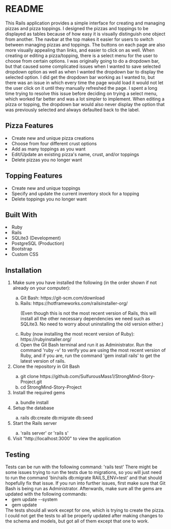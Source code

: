 # README

This Rails application provides a simple interface for creating and managing pizzas and pizza toppings. I designed the pizzas and toppings to be displayed as tables because of how easy it is visually distinguish one object from another. The navbar at the top makes it easier for users to switch between managing pizzas and toppings. The buttons on each page are also more visually appealing than links, and easier to click on as well. When creating or editing a pizza/topping, there is a select menu for the user to choose from certain options. I was originally going to do a dropdown bar, but that caused some complicated issues when I wanted to save selected dropdown option as well as when I wanted the dropdown bar to display the selected option. I did get the dropdown bar working as I wanted to, but there was an issue in which every time the page would load it would not let the user click on it until they manually refreshed the page. I spent a long time trying to resolve this issue before deciding on trying a select menu, which worked far better and was a lot simpler to implement. When editing a pizza or topping, the dropdown bar would also never display the option that was previously selected and always defaulted back to the label. 

<h2>Pizza Features</h2>
  <li>Create new and unique pizza creations</li>
  <li>Choose from four different crust options</li>
  <li>Add as many toppings as you want</li>
  <li>Edit/Update an existing pizza's name, crust, and/or toppings</li>
  <li>Delete pizzas you no longer want</li>

<h2>Topping Features</h2>
  <li>Create new and unique toppings</li>
  <li>Specify and update the current inventory stock for a topping</li>
  <li>Delete toppings you no longer want</li>

<h2>Built With</h2>
  <li>Ruby</li>
  <li>Rails</li>
  <li>SQLite3 (Development)</li>
  <li>PostgreSQL (Production)</li>
  <li>Bootstrap</li>
  <li>Custom CSS</li>

<h2>Installation</h2>
<ol>
  <li>Make sure you have installed the following (in the order shown if not already on your computer):</li>
    <ol type="a">
      <li>Git Bash: https://git-scm.com/download</li>
      <li>Rails: https://hotframeworks.com/railsinstaller-org/</li>
      <p>(Even though this is not the most recent version of Rails, this will install all the other necessary dependencies we need such as SQLite3. No need to worry about uninstalling the old version either.)</p>
      <li>Ruby (now installing the most recent version of Ruby): https://rubyinstaller.org/</li>
      <li>Open the Git Bash terminal and run it as Administrator. Run the command 'ruby -v' to verify you are using the most recent version of Ruby, and if you are, run the command 'gem install rails' to get the latest version of rails.</li>
    </ol>
  <li>Clone the repository in Git Bash</li>
    <ol type="a">
      <li>git clone https://github.com/SulfurousMass1/StrongMind-Story-Project.git</li>
      <li>cd StrongMind-Story-Project</li>
    </ol>
  <li>Install the required gems</li>
    <ol type="a">
      <li>bundle install</li>
    </ol>
  <li>Setup the database</li>
    <ol type="a">
      <li>rails db:create db:migrate db:seed</li>
    </ol>
  <li>Start the Rails server</li>
    <ol type="a">
      <li>'rails server' or 'rails s'</li>
    </ol>
  <li>Visit "http://localhost:3000" to view the application</li>
</ol>

<h2>Testing</h2>
Tests can be run with the following command: 'rails test'
There might be some issues trying to run the tests due to migrations, so you will just need to run the command 'bin/rails db:migrate RAILS_ENV=test' and that should hopefully fix that issue.
If you run into further issues, first make sure that Git Bash is being run as Administrator. Afterwards, make sure all the gems are updated with the following commands:
<li>gem update --system</li>
<li>gem update</li>
The tests should all work except for one, which is trying to create the pizza. I could not get the tests to all be properly updated after making changes to the schema and models, but got all of them except that one to work.
